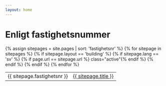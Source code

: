 ```yaml
---
layout: home
---
```

# Enligt fastighetsnummer
<table>
  {% assign sitepages = site.pages | sort: 'fastighetsnr' %}
  {% for sitepage in sitepages %}
    {% if sitepage.layout == 'building' %}
      {% if sitepage.lang == 'sv' %}
        {% if page.url == sitepage.url %} class="active"{% endif %}
          <tr><td>
          {{ sitepage.fastighetsnr }}
          </td><td>
          <a href="{{ sitepage.url }}">{{ sitepage.title }}</a>
          </td>
          </tr>
       {% endif %}
    {% endif %}
  {% endfor %}
</table>
